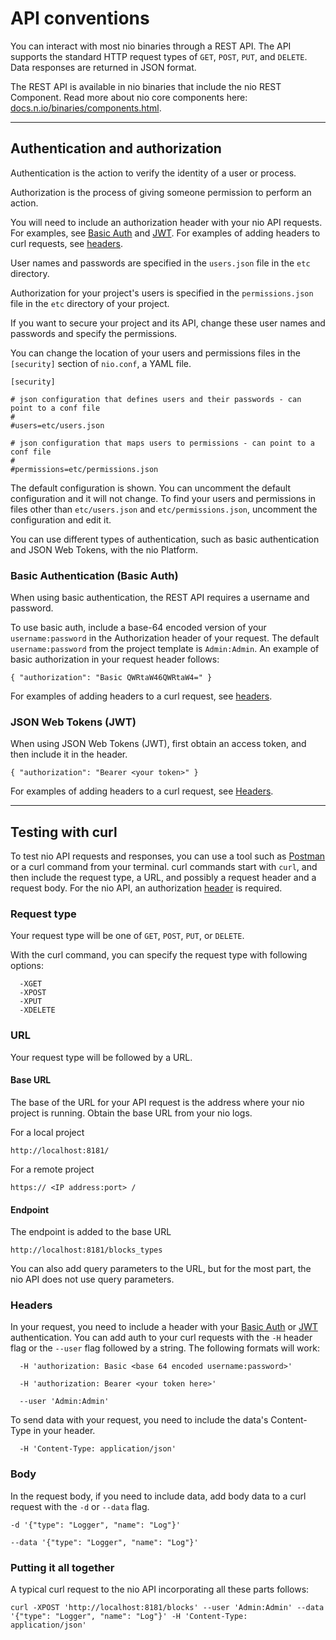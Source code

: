 # API conventions

You can interact with most nio binaries through a REST API. The API supports the standard HTTP request types of `GET`, `POST`, `PUT`, and `DELETE`. Data responses are returned in JSON format.

The REST API is available in nio binaries that include the nio REST Component. Read more about nio core components here: [docs.n.io/binaries/components.html](/binaries/components.md).

---

## Authentication and authorization

Authentication is the action to verify the identity of a user or process.

Authorization is the process of giving someone permission to perform an action.

You will need to include an authorization header with your nio API requests. For examples, see [Basic Auth](#basic-authentication-basic-auth) and [JWT](#json-web-tokens-jwt). For examples of adding headers to curl requests, see [headers](#headers).

User names and passwords are specified in the `users.json` file in the `etc` directory.

Authorization for your project's users is specified in the `permissions.json` file in the `etc` directory of your project.

If you want to secure your project and its API, change these user names and passwords and specify the permissions.

You can change the location of your users and permissions files in the `[security]` section of `nio.conf`, a YAML file.

```
[security]

# json configuration that defines users and their passwords - can point to a conf file
#
#users=etc/users.json

# json configuration that maps users to permissions - can point to a conf file
#
#permissions=etc/permissions.json
```

The default configuration is shown. You can uncomment the default configuration and it will not change. To find your users and permissions in files other than `etc/users.json` and `etc/permissions.json`, uncomment the configuration and edit it.

You can use different types of authentication, such as basic authentication and JSON Web Tokens, with the nio Platform.

### Basic Authentication (<span class="allow-caps">Basic Auth</span>)

When using basic authentication, the REST API requires a username and password.

To use basic auth, include a base-64 encoded version of your `username:password` in the Authorization header of your request. The default `username:password` from the project template is `Admin:Admin`. An example of basic authorization in your request header follows:

`{ "authorization": "Basic QWRtaW46QWRtaW4=" }`

For examples of adding headers to a curl request, see [headers](#headers).

### <span class="allow-caps">JSON</span> Web Tokens (<span class="allow-caps">JWT</span>)

When using JSON Web Tokens (JWT), first obtain an access token, and then include it in the header.

`{ "authorization": "Bearer <your token>" }`

For examples of adding headers to a curl request, see [Headers](#headers).

---

## Testing with curl

To test nio API requests and responses, you can use a tool such as [Postman](https://www.getpostman.com/) or a curl command from your terminal. curl commands start with `curl`, and then include the request type, a URL, and possibly a request header and a request body. For the nio API, an authorization [header](#headers) is required.

### Request type
Your request type will be one of `GET`, `POST`, `PUT`, or `DELETE`.

With the curl command, you can specify the request type with following options:

      -XGET
      -XPOST
      -XPUT
      -XDELETE

### <span class="allow-caps">URL</span>
Your request type will be followed by a URL.

#### Base URL
The base of the URL for your API request is the address where your nio project is running. Obtain the base URL from your nio logs.

For a local project

    http://localhost:8181/

For a remote project

    https:// <IP address:port> /

#### Endpoint

The endpoint is added to the base URL

    http://localhost:8181/blocks_types

You can also add query parameters to the URL, but for the most part, the nio API does not use query parameters.

### Headers

In your request, you need to include a header with your [Basic Auth](#basic-authentication-basic-auth) or [JWT](#json-web-tokens-jwt) authentication. You can add auth to your curl requests with the `-H` header flag or the `--user` flag followed by a string. The following formats will work:

      -H 'authorization: Basic <base 64 encoded username:password>'

      -H 'authorization: Bearer <your token here>'

      --user 'Admin:Admin'

To send data with your request, you need to include the data's Content-Type in your header.

      -H 'Content-Type: application/json'

### Body

In the request body, if you need to include data, add body data to a curl request with the `-d` or `--data` flag.

    -d '{"type": "Logger", "name": "Log"}'

    --data '{"type": "Logger", "name": "Log"}'


### Putting it all together

A typical curl request to the nio API incorporating all these parts follows:

    curl -XPOST 'http://localhost:8181/blocks' --user 'Admin:Admin' --data '{"type": "Logger", "name": "Log"}' -H 'Content-Type: application/json'
